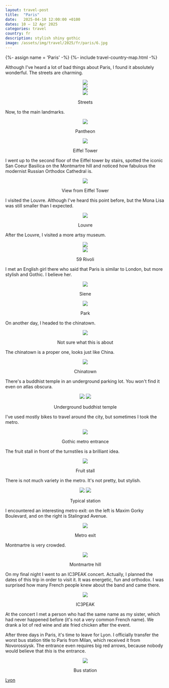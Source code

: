 ```yaml
---
layout: travel-post
title:  "Paris"
date:   2025-04-10 12:00:00 +0100
dates: 10 – 12 Apr 2025
categories: travel
country: fr
description: stylish shiny gothic
image: /assets/img/travel/2025/fr/paris/6.jpg
---
```


{%- assign name = 'Paris' -%}
{%- include travel-country-map.html -%}

Although I've heard a lot of bad things about Paris, I found it absolutely wonderful. The streets are charming.

<center>
    <img src="/assets/img/travel/2025/fr/paris/2.jpg" />
    <div class="image-margin"></div>
</center>

<center>
    <img src="/assets/img/travel/2025/fr/paris/5.jpg" />
    <div class="image-margin"></div>
</center>

<center>
    <img src="/assets/img/travel/2025/fr/paris/6.jpg" />
    <p class="image-label">Streets</p>
</center>

Now, to the main landmarks.
<center>
    <img src="/assets/img/travel/2025/fr/paris/4.jpg" />
    <p class="image-label">Pantheon</p>
</center>

<center>
    <img src="/assets/img/travel/2025/fr/paris/7.jpg" />
    <p class="image-label">Eiffel Tower</p>
</center>

I went up to the second floor of the Eiffel tower by stairs, spotted the iconic San Coeur Basilica on the Montmartre hill and noticed how fabulous the modernist Russian Orthodox Cathedral is. 
<center>
    <img src="/assets/img/travel/2025/fr/paris/8.jpg" />
    <p class="image-label">View from Eiffel Tower</p>
</center>

I visited the Louvre. Although I've heard this point before, but the Mona Lisa was still smaller than I expected.
<center>
    <img src="/assets/img/travel/2025/fr/paris/9.jpg" />
    <p class="image-label">Louvre</p>
</center>

After the Louvre, I visited a more artsy museum.
<center>
    <img src="/assets/img/travel/2025/fr/paris/10.jpg" />
    <div class="image-margin"></div>
</center>

<center>
    <img src="/assets/img/travel/2025/fr/paris/11.jpg" />
    <p class="image-label">59 Rivoli</p>
</center>

I met an English girl there who said that Paris is similar to London, but more stylish and Gothic. I believe her.
<center>
    <img src="/assets/img/travel/2025/fr/paris/3.jpg" />
    <p class="image-label">Siene</p>
</center>

<center>
    <img src="/assets/img/travel/2025/fr/paris/1.jpg" />
    <p class="image-label">Park</p>
</center>

On another day, I headed to the chinatown.
<center>
    <img src="/assets/img/travel/2025/fr/paris/12.jpg" />
    <p class="image-label">Not sure what this is about</p>
</center>

The chinatown is a proper one, looks just like China.
<center>
    <img src="/assets/img/travel/2025/fr/paris/13.jpg" />
    <p class="image-label">Chinatown</p>
</center>

There's a buddhist temple in an underground parking lot. You won't find it even on atlas obscura.
<center>
    <div class="side-by-side">
        <img src="/assets/img/travel/2025/fr/paris/14.jpg" />
        <img src="/assets/img/travel/2025/fr/paris/15.jpg" />
    </div>
    <p class="image-label">Underground buddhist temple</p>
</center>

I've used mostly bikes to travel around the city, but sometimes I took the metro.
<center>
    <img src="/assets/img/travel/2025/fr/paris/16.jpg" />
    <p class="image-label">Gothic metro entrance</p>
</center>

The fruit stall in front of the turnstiles is a brilliant idea.
<center>
    <img src="/assets/img/travel/2025/fr/paris/17.jpg" />
    <p class="image-label">Fruit stall</p>
</center>

There is not much variety in the metro. It's not pretty, but stylish.
<center>
    <div class="side-by-side">
        <img src="/assets/img/travel/2025/fr/paris/18.jpg" />
        <img src="/assets/img/travel/2025/fr/paris/19.jpg" />
    </div>
    <p class="image-label">Typical station</p>
</center>

I encountered an interesting metro exit: on the left is Maxim Gorky Boulevard, and on the right is Stalingrad Avenue.
<center>
    <img src="/assets/img/travel/2025/fr/paris/20.jpg" />
    <p class="image-label">Metro exit</p>
</center>

Montmartre is very crowded.
<center>
    <img src="/assets/img/travel/2025/fr/paris/22.jpg" />
    <p class="image-label">Montmartre hill</p>
</center>

On my final night I went to an IC3PEAK concert. Actually, I planned the dates of this trip in order to visit it. It was energetic, fun and orthodox. I was surprised how many French people knew about the band and came there.  
<center>
    <img src="/assets/img/travel/2025/fr/paris/21.jpg" />
    <p class="image-label">IC3PEAK</p>
</center>
At the concert I met a person who had the same name as my sister, which had never happened before (it's not a very common French name). We drank a lot of red wine and ate fried chicken after the event.

After three days in Paris, it's time to leave for Lyon. I officially transfer the worst bus station title to Paris from Milan, which received it from Novorossiysk. The entrance even requires big red arrows, because nobody would believe that _this_ is the entrance.
<center>
    <img src="/assets/img/travel/2025/fr/paris/23.jpg" />
    <p class="image-label">Bus station</p>
</center>

<a class="next" href="/travel/2025/lyon">
    Lyon
</a>
